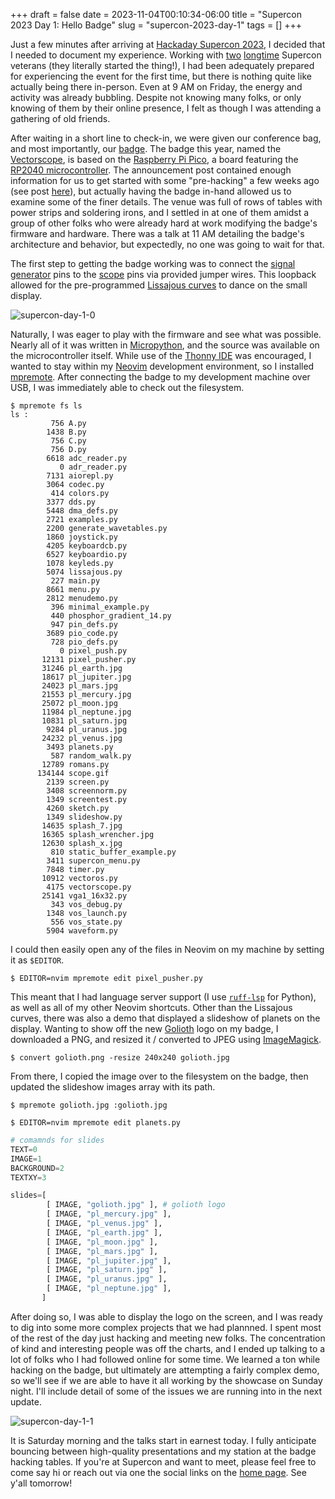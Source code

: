 +++ 
draft = false
date = 2023-11-04T00:10:34-06:00
title = "Supercon 2023 Day 1: Hello Badge"
slug = "supercon-2023-day-1"
tags = []
+++

Just a few minutes after arriving at [Hackaday Supercon
2023](https://hackaday.io/superconference/), I decided that I needed to document
my experience. Working with [two](https://chaos.social/@szczys)
[longtime](https://chaos.social/@chris_gammell) Supercon veterans (they
literally started the thing!), I had been adequately prepared for experiencing
the event for the first time, but there is nothing quite like actually being
there in-person. Even at 9 AM on Friday, the energy and activity was already
bubbling. Despite not knowing many folks, or only knowing of them by their
online presence, I felt as though I was attending a gathering of old friends.

After waiting in a short line to check-in, we were given our conference bag, and
most importantly, our
[badge](https://hackaday.com/2023/10/18/2023-hackaday-supercon-badge-welcome-to-the-vectorscope/).
The badge this year, named the
[Vectorscope](https://github.com/Hack-a-Day/Vectorscope), is based on the
[Raspberry Pi
Pico](https://www.raspberrypi.com/documentation/microcontrollers/raspberry-pi-pico.html),
a board featuring the [RP2040
microcontroller](https://www.raspberrypi.com/documentation/microcontrollers/rp2040.html).
The announcement post contained enough information for us to get started with
some "pre-hacking" a few weeks ago (see post
[here](https://www.linkedin.com/posts/danielmangum_ill-be-at-hackaday-supercon-this-year-and-activity-7123370919787466753-yzsL)),
but actually having the badge in-hand allowed us to examine some of the finer
details. The venue was full of rows of tables with power strips and soldering
irons, and I settled in at one of them amidst a group of other folks who were
already hard at work modifying the badge's firmware and hardware. There was a
talk at 11 AM detailing the badge's architecture and behavior, but expectedly,
no one was going to wait for that.

The first step to getting the badge working was to connect the [signal
generator](https://en.wikipedia.org/wiki/Signal_generator) pins to the
[scope](https://en.wikipedia.org/wiki/Oscilloscope) pins via provided jumper
wires. This loopback allowed for the pre-programmed [Lissajous
curves](https://en.wikipedia.org/wiki/Lissajous_curve) to dance on the small
display.

![supercon-day-1-0](../../static/supercon_day_1_0.jpg)

Naturally, I was eager to play with the firmware and see what was possible.
Nearly all of it was written in [Micropython](https://micropython.org/), and the
source was available on the microcontroller itself. While use of the [Thonny
IDE](https://thonny.org/) was encouraged, I wanted to stay within my
[Neovim](https://neovim.io/) development environment, so I installed
[mpremote](https://docs.micropython.org/en/latest/reference/mpremote.html).
After connecting the badge to my development machine over USB, I was immediately
able to check out the filesystem.

```
$ mpremote fs ls
ls :
         756 A.py
        1438 B.py
         756 C.py
         756 D.py
        6618 adc_reader.py
           0 adr_reader.py
        7131 aiorepl.py
        3064 codec.py
         414 colors.py
        3377 dds.py
        5448 dma_defs.py
        2721 examples.py
        2200 generate_wavetables.py
        1860 joystick.py
        4205 keyboardcb.py
        6527 keyboardio.py
        1078 keyleds.py
        5074 lissajous.py
         227 main.py
        8661 menu.py
        2812 menudemo.py
         396 minimal_example.py
         440 phosphor_gradient_14.py
         947 pin_defs.py
        3689 pio_code.py
         728 pio_defs.py
           0 pixel_push.py
       12131 pixel_pusher.py
       31246 pl_earth.jpg
       18617 pl_jupiter.jpg
       24023 pl_mars.jpg
       21553 pl_mercury.jpg
       25072 pl_moon.jpg
       11984 pl_neptune.jpg
       10831 pl_saturn.jpg
        9284 pl_uranus.jpg
       24232 pl_venus.jpg
        3493 planets.py
         587 random_walk.py
       12789 romans.py
      134144 scope.gif
        2139 screen.py
        3408 screennorm.py
        1349 screentest.py
        4260 sketch.py
        1349 slideshow.py
       14635 splash_7.jpg
       16365 splash_wrencher.jpg
       12630 splash_x.jpg
         810 static_buffer_example.py
        3411 supercon_menu.py
        7848 timer.py
       10912 vectoros.py
        4175 vectorscope.py
       25141 vga1_16x32.py
         343 vos_debug.py
        1348 vos_launch.py
         556 vos_state.py
        5904 waveform.py
```

I could then easily open any of the files in Neovim on my machine by setting it
as `$EDITOR`.

```
$ EDITOR=nvim mpremote edit pixel_pusher.py
```

This meant that I had language server support (I use
[`ruff-lsp`](https://github.com/astral-sh/ruff-lsp) for Python), as well as all
of my other Neovim shortcuts. Other than the Lissajous curves, there was also a
demo that displayed a slideshow of planets on the display. Wanting to show off
the new [Golioth](https://golioth.io/) logo on my badge, I downloaded a PNG, and
resized it / converted to JPEG using
[ImageMagick](https://imagemagick.org/index.php).

```
$ convert golioth.png -resize 240x240 golioth.jpg
```

From there, I copied the image over to the filesystem on the badge, then updated
the slideshow images array with its path.

```
$ mpremote golioth.jpg :golioth.jpg
```

```
$ EDITOR=nvim mpremote edit planets.py
```

```python
# comamnds for slides
TEXT=0
IMAGE=1
BACKGROUND=2
TEXTXY=3

slides=[
        [ IMAGE, "golioth.jpg" ], # golioth logo
        [ IMAGE, "pl_mercury.jpg" ],
        [ IMAGE, "pl_venus.jpg" ],
        [ IMAGE, "pl_earth.jpg" ],
        [ IMAGE, "pl_moon.jpg" ],        
        [ IMAGE, "pl_mars.jpg" ],
        [ IMAGE, "pl_jupiter.jpg" ],
        [ IMAGE, "pl_saturn.jpg" ],
        [ IMAGE, "pl_uranus.jpg" ],
        [ IMAGE, "pl_neptune.jpg" ],
       ]
```

After doing so, I was able to display the logo on the screen, and I was ready to
dig into some more complex projects that we had plannned. I spent most of the
rest of the day just hacking and meeting new folks. The concentration of kind
and interesting people was off the charts, and I ended up talking to a lot of
folks who I had followed online for some time. We learned a ton while hacking on
the badge, but ultimately are attempting a fairly complex demo, so we'll see if
we are able to have it all working by the showcase on Sunday night. I'll include
detail of some of the issues we are running into in the next update.

![supercon-day-1-1](../../static/supercon_day_1_1.jpg)

It is Saturday morning and the talks start in earnest today. I fully anticipate
bouncing between high-quality presentations and my station at the badge hacking
tables. If you're at Supercon and want to meet, please feel free to come say hi
or reach out via one the social links on the [home
page](https://danielmangum.com/). See y'all tomorrow!
